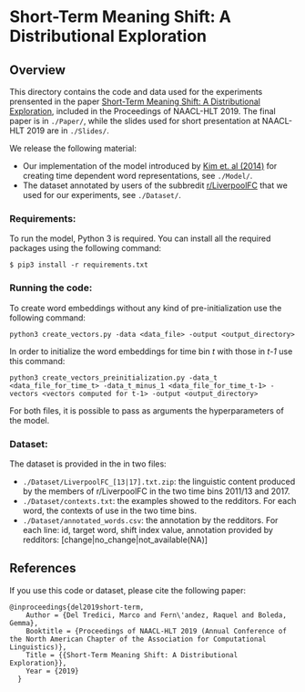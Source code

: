 # Short-Term Meaning Shift: A Distributional Exploration


## Overview  

This directory contains the code and data used for the experiments prensented in the paper [Short-Term Meaning Shift: A Distributional Exploration](https://arxiv.org/abs/1809.03169), included in the Proceedings of NAACL-HLT 2019. 
The final paper is in `./Paper/`, while the slides used for short presentation at NAACL-HLT 2019 are in `./Slides/`.

We release the following material:

- Our implementation of the model introduced by [Kim et. al (2014)](https://www.aclweb.org/anthology/W14-2517) for creating time dependent word representations, see `./Model/`. 
- The dataset annotated by users of the subbredit [r/LiverpoolFC](https://www.reddit.com/r/LiverpoolFC/) that we used for our experiments, see `./Dataset/`.

###  Requirements:

To run the model, Python 3 is required. You can install all the required packages using the following command:

    $ pip3 install -r requirements.txt 


###  Running the code:

To create word embeddings without any kind of pre-initialization use the following command:     

    python3 create_vectors.py -data <data_file> -output <output_directory>

In order to initialize the word embeddings for time bin _t_ with those in _t-1_ use this command:

    python3 create_vectors_preinitialization.py -data_t <data_file_for_time_t> -data_t_minus_1 <data_file_for_time_t-1> -vectors <vectors computed for t-1> -output <output_directory> 

For both files, it is possible to pass as arguments the hyperparameters of the model.

###  Dataset:

The dataset is provided in the in two files: 

- `./Dataset/LiverpoolFC_[13|17].txt.zip`: the linguistic content produced by the members of r/LiverpoolFC in the two time bins 2011/13 and 2017.
- `./Dataset/contexts.txt`: the examples showed to the redditors. For each word, the contexts of use in the two time bins. 
- `./Dataset/annotated_words.csv`: the annotation by the redditors. For each line: id, target word, shift index value, annotation provided by redditors: [change|no_change|not_available(NA)]
 

## References
If you use this code or dataset, please cite the following paper:
~~~~
@inproceedings{del2019short-term,
	Author = {Del Tredici, Marco and Fern\'andez, Raquel and Boleda, Gemma},
	Booktitle = {Proceedings of NAACL-HLT 2019 (Annual Conference of the North American Chapter of the Association for Computational Linguistics)},
	Title = {{Short-Term Meaning Shift: A Distributional Exploration}},
	Year = {2019}
  }
~~~~